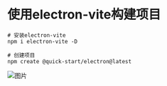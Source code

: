 # 使用electron-vite构建项目

```shell
# 安装electron-vite
npm i electron-vite -D

# 创建项目
npm create @quick-start/electron@latest

```
![图片](https://image-1259491855.cos.ap-beijing.myqcloud.com/doc/2025/1/13/30934b978998559325a29bdd0e33efe9.jpg)

